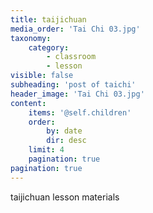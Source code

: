 ```yaml
---
title: taijichuan
media_order: 'Tai Chi 03.jpg'
taxonomy:
    category:
        - classroom
        - lesson
visible: false
subheading: 'post of taichi'
header_image: 'Tai Chi 03.jpg'
content:
    items: '@self.children'
    order:
        by: date
        dir: desc
    limit: 4
    pagination: true
pagination: true
---
```


taijichuan lesson materials
